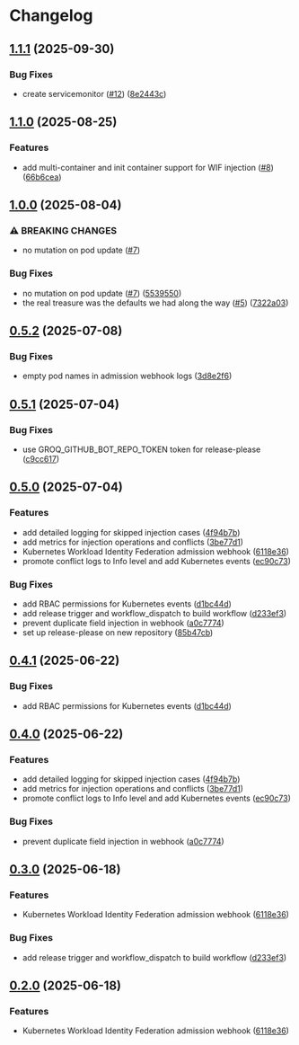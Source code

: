 # Changelog

## [1.1.1](https://github.com/groq/k8s-wif-webhook/compare/v1.1.0...v1.1.1) (2025-09-30)


### Bug Fixes

* create servicemonitor ([#12](https://github.com/groq/k8s-wif-webhook/issues/12)) ([8e2443c](https://github.com/groq/k8s-wif-webhook/commit/8e2443c9fc7007c225d99e67b27daf737ee2dc32))

## [1.1.0](https://github.com/groq/k8s-wif-webhook/compare/v1.0.0...v1.1.0) (2025-08-25)


### Features

* add multi-container and init container support for WIF injection ([#8](https://github.com/groq/k8s-wif-webhook/issues/8)) ([66b6cea](https://github.com/groq/k8s-wif-webhook/commit/66b6ceaa21505dd8a1aeca347cf8974c7659fd42))

## [1.0.0](https://github.com/groq/k8s-wif-webhook/compare/v0.5.2...v1.0.0) (2025-08-04)


### ⚠ BREAKING CHANGES

* no mutation on pod update ([#7](https://github.com/groq/k8s-wif-webhook/issues/7))

### Bug Fixes

* no mutation on pod update ([#7](https://github.com/groq/k8s-wif-webhook/issues/7)) ([5539550](https://github.com/groq/k8s-wif-webhook/commit/5539550ba014b4f79f8edcc39bfa99808f5b0d68))
* the real treasure was the defaults we had along the way ([#5](https://github.com/groq/k8s-wif-webhook/issues/5)) ([7322a03](https://github.com/groq/k8s-wif-webhook/commit/7322a03a4521b88b495eb993e2019a35776c8664))

## [0.5.2](https://github.com/groq/k8s-wif-webhook/compare/v0.5.1...v0.5.2) (2025-07-08)


### Bug Fixes

* empty pod names in admission webhook logs ([3d8e2f6](https://github.com/groq/k8s-wif-webhook/commit/3d8e2f63392522204833affb0f5b93884a83bdae))

## [0.5.1](https://github.com/groq/k8s-wif-webhook/compare/v0.5.0...v0.5.1) (2025-07-04)


### Bug Fixes

* use GROQ_GITHUB_BOT_REPO_TOKEN token for release-please ([c9cc617](https://github.com/groq/k8s-wif-webhook/commit/c9cc617eafb022d3064312aa314b6abd50c18de0))

## [0.5.0](https://github.com/groq/k8s-wif-webhook/compare/v0.4.1...v0.5.0) (2025-07-04)


### Features

* add detailed logging for skipped injection cases ([4f94b7b](https://github.com/groq/k8s-wif-webhook/commit/4f94b7b4fefac86f3c344077a60f0897b9c627da))
* add metrics for injection operations and conflicts ([3be77d1](https://github.com/groq/k8s-wif-webhook/commit/3be77d16be0958debacb70e505e3e62c7afaa10f))
* Kubernetes Workload Identity Federation admission webhook ([6118e36](https://github.com/groq/k8s-wif-webhook/commit/6118e368cb664e372f7bfac0fe3755be3f8d3fb5))
* promote conflict logs to Info level and add Kubernetes events ([ec90c73](https://github.com/groq/k8s-wif-webhook/commit/ec90c73d54cfb8c6d48891b86b5d1c5dd302e6bd))


### Bug Fixes

* add RBAC permissions for Kubernetes events ([d1bc44d](https://github.com/groq/k8s-wif-webhook/commit/d1bc44d023e6774a7f5a052aa87adb23c6cf5bd9))
* add release trigger and workflow_dispatch to build workflow ([d233ef3](https://github.com/groq/k8s-wif-webhook/commit/d233ef33ee2796c5fb426027f46646c8293ab5d2))
* prevent duplicate field injection in webhook ([a0c7774](https://github.com/groq/k8s-wif-webhook/commit/a0c77745d7651b2f40ce235ee58fe78adf340983))
* set up release-please on new repository ([85b47cb](https://github.com/groq/k8s-wif-webhook/commit/85b47cbc643b6e37adb295f6904ad7c57577489f))

## [0.4.1](https://github.com/fujin/k8s-wif-webhook/compare/v0.4.0...v0.4.1) (2025-06-22)


### Bug Fixes

* add RBAC permissions for Kubernetes events ([d1bc44d](https://github.com/fujin/k8s-wif-webhook/commit/d1bc44d023e6774a7f5a052aa87adb23c6cf5bd9))

## [0.4.0](https://github.com/fujin/k8s-wif-webhook/compare/v0.3.0...v0.4.0) (2025-06-22)


### Features

* add detailed logging for skipped injection cases ([4f94b7b](https://github.com/fujin/k8s-wif-webhook/commit/4f94b7b4fefac86f3c344077a60f0897b9c627da))
* add metrics for injection operations and conflicts ([3be77d1](https://github.com/fujin/k8s-wif-webhook/commit/3be77d16be0958debacb70e505e3e62c7afaa10f))
* promote conflict logs to Info level and add Kubernetes events ([ec90c73](https://github.com/fujin/k8s-wif-webhook/commit/ec90c73d54cfb8c6d48891b86b5d1c5dd302e6bd))


### Bug Fixes

* prevent duplicate field injection in webhook ([a0c7774](https://github.com/fujin/k8s-wif-webhook/commit/a0c77745d7651b2f40ce235ee58fe78adf340983))

## [0.3.0](https://github.com/fujin/k8s-wif-webhook/compare/v0.2.0...v0.3.0) (2025-06-18)


### Features

* Kubernetes Workload Identity Federation admission webhook ([6118e36](https://github.com/fujin/k8s-wif-webhook/commit/6118e368cb664e372f7bfac0fe3755be3f8d3fb5))


### Bug Fixes

* add release trigger and workflow_dispatch to build workflow ([d233ef3](https://github.com/fujin/k8s-wif-webhook/commit/d233ef33ee2796c5fb426027f46646c8293ab5d2))

## [0.2.0](https://github.com/fujin/k8s-wif-webhook/compare/v0.1.0...v0.2.0) (2025-06-18)


### Features

* Kubernetes Workload Identity Federation admission webhook ([6118e36](https://github.com/fujin/k8s-wif-webhook/commit/6118e368cb664e372f7bfac0fe3755be3f8d3fb5))
